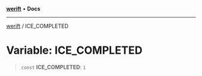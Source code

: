 [**werift**](../README.md) • **Docs**

***

[werift](../globals.md) / ICE\_COMPLETED

# Variable: ICE\_COMPLETED

> `const` **ICE\_COMPLETED**: `1`
